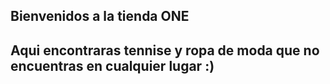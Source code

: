 ##  Bienvenidos a la tienda ONE
## Aqui encontraras tennise y ropa de moda que no encuentras en cualquier lugar :)
